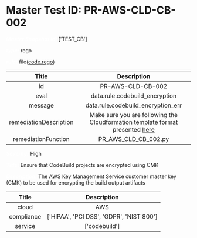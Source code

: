 



# Master Test ID: PR-AWS-CLD-CB-002


***<font color="white">Master Snapshot Id:</font>*** ['TEST_CB']

***<font color="white">type:</font>*** rego

***<font color="white">rule:</font>*** file([code.rego])  
  
  
  
  

|Title|Description|
| :---: | :---: |
|id|PR-AWS-CLD-CB-002|
|eval|data.rule.codebuild_encryption|
|message|data.rule.codebuild_encryption_err|
|remediationDescription|Make sure you are following the Cloudformation template format presented <a href='https://docs.aws.amazon.com/AWSCloudFormation/latest/UserGuide/aws-resource-codebuild-project.html#cfn-codebuild-project-encryptionkey' target='_blank'>here</a>|
|remediationFunction|PR_AWS_CLD_CB_002.py|


***<font color="white">Severity:</font>*** High

***<font color="white">Title:</font>*** Ensure that CodeBuild projects are encrypted using CMK

***<font color="white">Description:</font>*** The AWS Key Management Service customer master key (CMK) to be used for encrypting the build output artifacts  
  
  

|Title|Description|
| :---: | :---: |
|cloud|AWS|
|compliance|['HIPAA', 'PCI DSS', 'GDPR', 'NIST 800']|
|service|['codebuild']|



[code.rego]: https://github.com/prancer-io/prancer-compliance-test/tree/master/aws/cloud/code.rego
